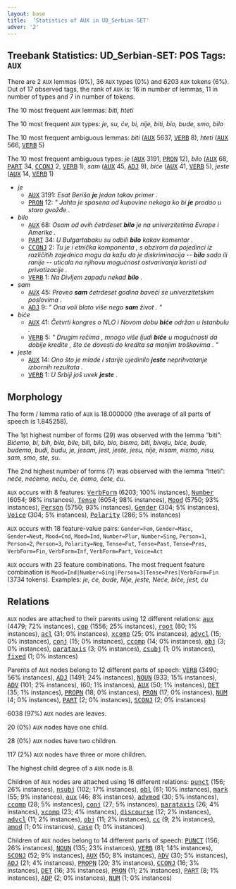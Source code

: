 ```yaml
---
layout: base
title:  'Statistics of AUX in UD_Serbian-SET'
udver: '2'
---
```


## Treebank Statistics: UD_Serbian-SET: POS Tags: `AUX`

There are 2 `AUX` lemmas (0%), 36 `AUX` types (0%) and 6203 `AUX` tokens (6%).
Out of 17 observed tags, the rank of `AUX` is: 16 in number of lemmas, 11 in number of types and 7 in number of tokens.

The 10 most frequent `AUX` lemmas: <em>biti, hteti</em>

The 10 most frequent `AUX` types:  <em>je, su, će, bi, nije, biti, bio, bude, smo, bilo</em>

The 10 most frequent ambiguous lemmas: <em>biti</em> (<tt><a href="sr_set-pos-AUX.html">AUX</a></tt> 5637, <tt><a href="sr_set-pos-VERB.html">VERB</a></tt> 8), <em>hteti</em> (<tt><a href="sr_set-pos-AUX.html">AUX</a></tt> 566, <tt><a href="sr_set-pos-VERB.html">VERB</a></tt> 5)

The 10 most frequent ambiguous types:  <em>je</em> (<tt><a href="sr_set-pos-AUX.html">AUX</a></tt> 3191, <tt><a href="sr_set-pos-PRON.html">PRON</a></tt> 12), <em>bilo</em> (<tt><a href="sr_set-pos-AUX.html">AUX</a></tt> 68, <tt><a href="sr_set-pos-PART.html">PART</a></tt> 34, <tt><a href="sr_set-pos-CCONJ.html">CCONJ</a></tt> 2, <tt><a href="sr_set-pos-VERB.html">VERB</a></tt> 1), <em>sam</em> (<tt><a href="sr_set-pos-AUX.html">AUX</a></tt> 45, <tt><a href="sr_set-pos-ADJ.html">ADJ</a></tt> 9), <em>biće</em> (<tt><a href="sr_set-pos-AUX.html">AUX</a></tt> 41, <tt><a href="sr_set-pos-VERB.html">VERB</a></tt> 5), <em>jeste</em> (<tt><a href="sr_set-pos-AUX.html">AUX</a></tt> 14, <tt><a href="sr_set-pos-VERB.html">VERB</a></tt> 1)


* <em>je</em>
  * <tt><a href="sr_set-pos-AUX.html">AUX</a></tt> 3191: <em>Esat Beriša <b>je</b> jedan takav primer .</em>
  * <tt><a href="sr_set-pos-PRON.html">PRON</a></tt> 12: <em>" Jahta je spasena od kupovine nekoga ko bi <b>je</b> prodao u staro gvožđe .</em>
* <em>bilo</em>
  * <tt><a href="sr_set-pos-AUX.html">AUX</a></tt> 68: <em>Osam od ovih četrdeset <b>bilo</b> je na univerzitetima Evrope i Amerike .</em>
  * <tt><a href="sr_set-pos-PART.html">PART</a></tt> 34: <em>U Bulgartabaku su odbili <b>bilo</b> kakav komentar .</em>
  * <tt><a href="sr_set-pos-CCONJ.html">CCONJ</a></tt> 2: <em>Tu je i etnička komponenta , s obzirom da pojedinci iz različitih zajednica mogu da kažu da je diskriminacija -- <b>bilo</b> sada ili ranije -- uticala na njihovu mogućnost ostvarivanja koristi od privatizacije .</em>
  * <tt><a href="sr_set-pos-VERB.html">VERB</a></tt> 1: <em>Na Divljem zapadu nekad <b>bilo</b> .</em>
* <em>sam</em>
  * <tt><a href="sr_set-pos-AUX.html">AUX</a></tt> 45: <em>Proveo <b>sam</b> četrdeset godina baveći se univerzitetskim poslovima .</em>
  * <tt><a href="sr_set-pos-ADJ.html">ADJ</a></tt> 9: <em>" Ona voli blato više nego <b>sam</b> život . "</em>
* <em>biće</em>
  * <tt><a href="sr_set-pos-AUX.html">AUX</a></tt> 41: <em>Četvrti kongres o NLO i Novom dobu <b>biće</b> održan u Istanbulu .</em>
  * <tt><a href="sr_set-pos-VERB.html">VERB</a></tt> 5: <em>" Drugim rečima , mnogo više ljudi <b>biće</b> u mogućnosti da dobije kredite , što će dovesti do kredita sa manjim troškovima . "</em>
* <em>jeste</em>
  * <tt><a href="sr_set-pos-AUX.html">AUX</a></tt> 14: <em>Ono što je mlade i starije ujedinilo <b>jeste</b> neprihvatanje izbornih rezultata .</em>
  * <tt><a href="sr_set-pos-VERB.html">VERB</a></tt> 1: <em>U Srbiji još uvek <b>jeste</b> .</em>

## Morphology

The form / lemma ratio of `AUX` is 18.000000 (the average of all parts of speech is 1.845258).

The 1st highest number of forms (29) was observed with the lemma “biti”: <em>Bićemo, bi, bih, bila, bile, bili, bilo, bio, bismo, biti, bivaju, biće, bude, budemo, budi, budu, je, jesam, jest, jeste, jesu, nije, nisam, nismo, nisu, sam, smo, ste, su</em>.

The 2nd highest number of forms (7) was observed with the lemma “hteti”: <em>neće, nećemo, neću, će, ćemo, ćete, ću</em>.

`AUX` occurs with 8 features: <tt><a href="sr_set-feat-VerbForm.html">VerbForm</a></tt> (6203; 100% instances), <tt><a href="sr_set-feat-Number.html">Number</a></tt> (6054; 98% instances), <tt><a href="sr_set-feat-Tense.html">Tense</a></tt> (6054; 98% instances), <tt><a href="sr_set-feat-Mood.html">Mood</a></tt> (5750; 93% instances), <tt><a href="sr_set-feat-Person.html">Person</a></tt> (5750; 93% instances), <tt><a href="sr_set-feat-Gender.html">Gender</a></tt> (304; 5% instances), <tt><a href="sr_set-feat-Voice.html">Voice</a></tt> (304; 5% instances), <tt><a href="sr_set-feat-Polarity.html">Polarity</a></tt> (286; 5% instances)

`AUX` occurs with 18 feature-value pairs: `Gender=Fem`, `Gender=Masc`, `Gender=Neut`, `Mood=Cnd`, `Mood=Ind`, `Number=Plur`, `Number=Sing`, `Person=1`, `Person=2`, `Person=3`, `Polarity=Neg`, `Tense=Fut`, `Tense=Past`, `Tense=Pres`, `VerbForm=Fin`, `VerbForm=Inf`, `VerbForm=Part`, `Voice=Act`

`AUX` occurs with 23 feature combinations.
The most frequent feature combination is `Mood=Ind|Number=Sing|Person=3|Tense=Pres|VerbForm=Fin` (3734 tokens).
Examples: <em>je, će, bude, Nije, jeste, Neće, biće, jest, ću</em>


## Relations

`AUX` nodes are attached to their parents using 12 different relations: <tt><a href="sr_set-dep-aux.html">aux</a></tt> (4479; 72% instances), <tt><a href="sr_set-dep-cop.html">cop</a></tt> (1556; 25% instances), <tt><a href="sr_set-dep-root.html">root</a></tt> (60; 1% instances), <tt><a href="sr_set-dep-acl.html">acl</a></tt> (31; 0% instances), <tt><a href="sr_set-dep-xcomp.html">xcomp</a></tt> (25; 0% instances), <tt><a href="sr_set-dep-advcl.html">advcl</a></tt> (15; 0% instances), <tt><a href="sr_set-dep-conj.html">conj</a></tt> (15; 0% instances), <tt><a href="sr_set-dep-ccomp.html">ccomp</a></tt> (14; 0% instances), <tt><a href="sr_set-dep-obj.html">obj</a></tt> (3; 0% instances), <tt><a href="sr_set-dep-parataxis.html">parataxis</a></tt> (3; 0% instances), <tt><a href="sr_set-dep-csubj.html">csubj</a></tt> (1; 0% instances), <tt><a href="sr_set-dep-fixed.html">fixed</a></tt> (1; 0% instances)

Parents of `AUX` nodes belong to 12 different parts of speech: <tt><a href="sr_set-pos-VERB.html">VERB</a></tt> (3490; 56% instances), <tt><a href="sr_set-pos-ADJ.html">ADJ</a></tt> (1491; 24% instances), <tt><a href="sr_set-pos-NOUN.html">NOUN</a></tt> (933; 15% instances), <tt><a href="sr_set-pos-ADV.html">ADV</a></tt> (101; 2% instances),  (60; 1% instances), <tt><a href="sr_set-pos-AUX.html">AUX</a></tt> (50; 1% instances), <tt><a href="sr_set-pos-DET.html">DET</a></tt> (35; 1% instances), <tt><a href="sr_set-pos-PROPN.html">PROPN</a></tt> (18; 0% instances), <tt><a href="sr_set-pos-PRON.html">PRON</a></tt> (17; 0% instances), <tt><a href="sr_set-pos-NUM.html">NUM</a></tt> (4; 0% instances), <tt><a href="sr_set-pos-PART.html">PART</a></tt> (2; 0% instances), <tt><a href="sr_set-pos-SCONJ.html">SCONJ</a></tt> (2; 0% instances)

6038 (97%) `AUX` nodes are leaves.

20 (0%) `AUX` nodes have one child.

28 (0%) `AUX` nodes have two children.

117 (2%) `AUX` nodes have three or more children.

The highest child degree of a `AUX` node is 8.

Children of `AUX` nodes are attached using 16 different relations: <tt><a href="sr_set-dep-punct.html">punct</a></tt> (156; 26% instances), <tt><a href="sr_set-dep-nsubj.html">nsubj</a></tt> (102; 17% instances), <tt><a href="sr_set-dep-obl.html">obl</a></tt> (61; 10% instances), <tt><a href="sr_set-dep-mark.html">mark</a></tt> (55; 9% instances), <tt><a href="sr_set-dep-aux.html">aux</a></tt> (46; 8% instances), <tt><a href="sr_set-dep-advmod.html">advmod</a></tt> (30; 5% instances), <tt><a href="sr_set-dep-ccomp.html">ccomp</a></tt> (28; 5% instances), <tt><a href="sr_set-dep-conj.html">conj</a></tt> (27; 5% instances), <tt><a href="sr_set-dep-parataxis.html">parataxis</a></tt> (26; 4% instances), <tt><a href="sr_set-dep-xcomp.html">xcomp</a></tt> (23; 4% instances), <tt><a href="sr_set-dep-discourse.html">discourse</a></tt> (12; 2% instances), <tt><a href="sr_set-dep-advcl.html">advcl</a></tt> (11; 2% instances), <tt><a href="sr_set-dep-obj.html">obj</a></tt> (11; 2% instances), <tt><a href="sr_set-dep-cc.html">cc</a></tt> (9; 2% instances), <tt><a href="sr_set-dep-amod.html">amod</a></tt> (1; 0% instances), <tt><a href="sr_set-dep-case.html">case</a></tt> (1; 0% instances)

Children of `AUX` nodes belong to 14 different parts of speech: <tt><a href="sr_set-pos-PUNCT.html">PUNCT</a></tt> (156; 26% instances), <tt><a href="sr_set-pos-NOUN.html">NOUN</a></tt> (135; 23% instances), <tt><a href="sr_set-pos-VERB.html">VERB</a></tt> (81; 14% instances), <tt><a href="sr_set-pos-SCONJ.html">SCONJ</a></tt> (52; 9% instances), <tt><a href="sr_set-pos-AUX.html">AUX</a></tt> (50; 8% instances), <tt><a href="sr_set-pos-ADV.html">ADV</a></tt> (30; 5% instances), <tt><a href="sr_set-pos-ADJ.html">ADJ</a></tt> (21; 4% instances), <tt><a href="sr_set-pos-PROPN.html">PROPN</a></tt> (20; 3% instances), <tt><a href="sr_set-pos-CCONJ.html">CCONJ</a></tt> (16; 3% instances), <tt><a href="sr_set-pos-DET.html">DET</a></tt> (16; 3% instances), <tt><a href="sr_set-pos-PRON.html">PRON</a></tt> (11; 2% instances), <tt><a href="sr_set-pos-PART.html">PART</a></tt> (8; 1% instances), <tt><a href="sr_set-pos-ADP.html">ADP</a></tt> (2; 0% instances), <tt><a href="sr_set-pos-NUM.html">NUM</a></tt> (1; 0% instances)

